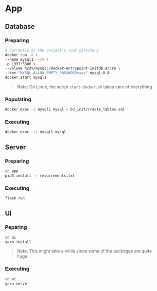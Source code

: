 # App

## Database

### Preparing

```bash
# Currently on the project's root directory
docker run -d \
--name mysql1 --rm \
-p 1337:3306 \
--volume %cd%/mysql:/docker-entrypoint-initdb.d/:ro \
--env "MYSQL_ALLOW_EMPTY_PASSWORD=yes" mysql:8.0
docker start mysql1
```

> Note: On Linux, the script `start-docker.sh` takes care of everything

### Populating

```bash
docker exec -i mysql1 mysql < bd_init/create_tables.sql
```

### Executing

```bash
docker exec -it mysql1 mysql
```

## Server

### Preparing

```bash
cd app
pip3 install -r requirements.txt
```

### Executing

```bash
flask run
```

## UI

### Peparing

```bash
cd ui
yarn install
```

> Note: This might take a while since some of the packages are quite huge. 

### Executing

```bash
cd ui
yarn serve
```
